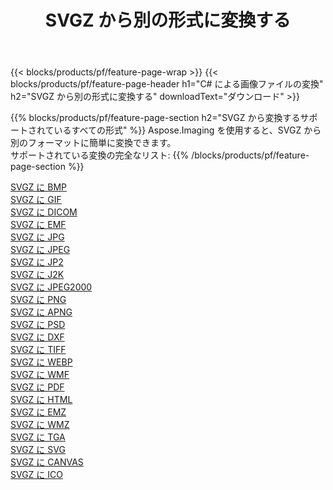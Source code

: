 ﻿---
title: SVGZ から別の形式に変換する 
weight: 3920
url: /ja/java/conversion/from/svgz 
lang: ja
langdirlevel: 2
locales: zh-hans,ja,it,ru,de,es,fr,nl,id,lt,pl,pt,vi,tr,ko,zh-hant,ar,hi,th,sv,cs,uk,he
description: Aspose.Imaging を使用すると、SVGZ から別のフォーマットに簡単に変換できます
---

{{< blocks/products/pf/feature-page-wrap >}}
{{< blocks/products/pf/feature-page-header h1="C# による画像ファイルの変換" h2="SVGZ から別の形式に変換する" downloadText="ダウンロード" >}}


{{% blocks/products/pf/feature-page-section  h2="SVGZ から変換するサポートされているすべての形式" %}}
Aspose.Imaging を使用すると、SVGZ から別のフォーマットに簡単に変換できます。
<br/>
サポートされている変換の完全なリスト:
{{% /blocks/products/pf/feature-page-section %}}
<div class="container-fluid productfamilypage bg-gray">
    <div class="convertypes bg-gray agp-content section">
        <div class="container">
		<div class="row other-converters">
		    <div class='col-md-2 other-converter remove-lp remove-rp'><a href="/imaging/ja/java/conversion/svgz-to-bmp" >SVGZ に BMP</a></div><div class='col-md-2 other-converter remove-lp remove-rp'><a href="/imaging/ja/java/conversion/svgz-to-gif" >SVGZ に GIF</a></div><div class='col-md-2 other-converter remove-lp remove-rp'><a href="/imaging/ja/java/conversion/svgz-to-dicom" >SVGZ に DICOM</a></div><div class='col-md-2 other-converter remove-lp remove-rp'><a href="/imaging/ja/java/conversion/svgz-to-emf" >SVGZ に EMF</a></div><div class='col-md-2 other-converter remove-lp remove-rp'><a href="/imaging/ja/java/conversion/svgz-to-jpg" >SVGZ に JPG</a></div><div class='col-md-2 other-converter remove-lp remove-rp'><a href="/imaging/ja/java/conversion/svgz-to-jpeg" >SVGZ に JPEG</a></div><div class='col-md-2 other-converter remove-lp remove-rp'><a href="/imaging/ja/java/conversion/svgz-to-jp2" >SVGZ に JP2</a></div><div class='col-md-2 other-converter remove-lp remove-rp'><a href="/imaging/ja/java/conversion/svgz-to-j2k" >SVGZ に J2K</a></div><div class='col-md-2 other-converter remove-lp remove-rp'><a href="/imaging/ja/java/conversion/svgz-to-jpeg2000" >SVGZ に JPEG2000</a></div><div class='col-md-2 other-converter remove-lp remove-rp'><a href="/imaging/ja/java/conversion/svgz-to-png" >SVGZ に PNG</a></div><div class='col-md-2 other-converter remove-lp remove-rp'><a href="/imaging/ja/java/conversion/svgz-to-apng" >SVGZ に APNG</a></div><div class='col-md-2 other-converter remove-lp remove-rp'><a href="/imaging/ja/java/conversion/svgz-to-psd" >SVGZ に PSD</a></div><div class='col-md-2 other-converter remove-lp remove-rp'><a href="/imaging/ja/java/conversion/svgz-to-dxf" >SVGZ に DXF</a></div><div class='col-md-2 other-converter remove-lp remove-rp'><a href="/imaging/ja/java/conversion/svgz-to-tiff" >SVGZ に TIFF</a></div><div class='col-md-2 other-converter remove-lp remove-rp'><a href="/imaging/ja/java/conversion/svgz-to-webp" >SVGZ に WEBP</a></div><div class='col-md-2 other-converter remove-lp remove-rp'><a href="/imaging/ja/java/conversion/svgz-to-wmf" >SVGZ に WMF</a></div><div class='col-md-2 other-converter remove-lp remove-rp'><a href="/imaging/ja/java/conversion/svgz-to-pdf" >SVGZ に PDF</a></div><div class='col-md-2 other-converter remove-lp remove-rp'><a href="/imaging/ja/java/conversion/svgz-to-html" >SVGZ に HTML</a></div><div class='col-md-2 other-converter remove-lp remove-rp'><a href="/imaging/ja/java/conversion/svgz-to-emz" >SVGZ に EMZ</a></div><div class='col-md-2 other-converter remove-lp remove-rp'><a href="/imaging/ja/java/conversion/svgz-to-wmz" >SVGZ に WMZ</a></div><div class='col-md-2 other-converter remove-lp remove-rp'><a href="/imaging/ja/java/conversion/svgz-to-tga" >SVGZ に TGA</a></div><div class='col-md-2 other-converter remove-lp remove-rp'><a href="/imaging/ja/java/conversion/svgz-to-svg" >SVGZ に SVG</a></div><div class='col-md-2 other-converter remove-lp remove-rp'><a href="/imaging/ja/java/conversion/svgz-to-canvas" >SVGZ に CANVAS</a></div><div class='col-md-2 other-converter remove-lp remove-rp'><a href="/imaging/ja/java/conversion/svgz-to-ico" >SVGZ に ICO</a></div>
                </div>
        </div>
    </div>
</div>
<br/>

